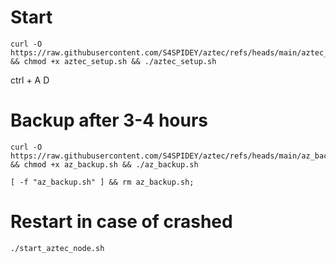 # Start 


```
curl -O https://raw.githubusercontent.com/S4SPIDEY/aztec/refs/heads/main/aztec_setup.sh && chmod +x aztec_setup.sh && ./aztec_setup.sh
```

ctrl + A D

# Backup after 3-4 hours

```
curl -O https://raw.githubusercontent.com/S4SPIDEY/aztec/refs/heads/main/az_backup.sh && chmod +x az_backup.sh && ./az_backup.sh
```

```
[ -f "az_backup.sh" ] && rm az_backup.sh;
```

# Restart in case of crashed

```
./start_aztec_node.sh
```
